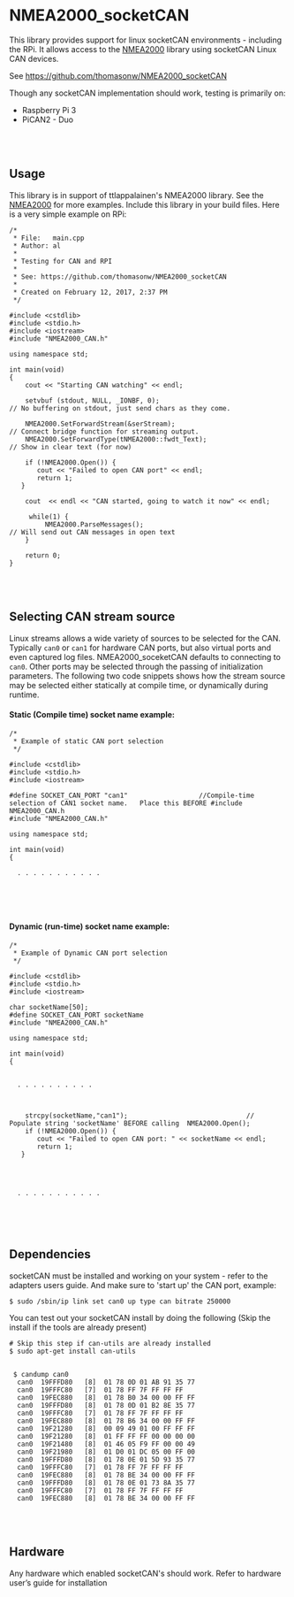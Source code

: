 # NMEA2000_socketCAN

This library provides support for linux  socketCAN environments - including the RPi.  It allows access to the [NMEA2000](https://github.com/ttlappalainen/NMEA2000) library using socketCAN Linux CAN devices.

See https://github.com/thomasonw/NMEA2000_socketCAN

Though any socketCAN implementation should work, testing is primarily on:
-  Raspberry Pi 3
-  PiCAN2 - Duo
 
 <br> <br>



## Usage

This library is in support of ttlappalainen's NMEA2000 library.  See the [NMEA2000](https://github.com/ttlappalainen/NMEA2000) for more examples.  Include this library in your build files. 
Here is a very simple example on RPi:


```
/* 
 * File:   main.cpp
 * Author: al
 *
 * Testing for CAN and RPI 
 * 
 * See: https://github.com/thomasonw/NMEA2000_socketCAN
 *
 * Created on February 12, 2017, 2:37 PM
 */

#include <cstdlib>
#include <stdio.h>
#include <iostream>
#include "NMEA2000_CAN.h"

using namespace std;

int main(void)
{
    cout << "Starting CAN watching" << endl;

    setvbuf (stdout, NULL, _IONBF, 0);                                          // No buffering on stdout, just send chars as they come.
 
    NMEA2000.SetForwardStream(&serStream);                                      // Connect bridge function for streaming output.
    NMEA2000.SetForwardType(tNMEA2000::fwdt_Text);                              // Show in clear text (for now)
       
    if (!NMEA2000.Open()) {
       cout << "Failed to open CAN port" << endl;
       return 1;
   }
    
    cout  << endl << "CAN started, going to watch it now" << endl;

     while(1) {
         NMEA2000.ParseMessages();                                               // Will send out CAN messages in open text 
    }
    
    return 0;
}

```


<br><br>
## Selecting CAN stream source 

Linux streams allows a wide variety of sources to be selected for the CAN.  Typically `can0` or `can1` for hardware CAN ports, but also virtual ports and even captured log files.   NMEA2000_soceketCAN defaults to connecting to `can0`.  Other ports may be selected through the passing of initialization parameters.  The following two code snippets shows how the stream source  may be selected either statically at compile time, or dynamically during runtime.


#### Static (Compile time) socket name example:

```
/* 
 * Example of static CAN port selection
 */

#include <cstdlib>
#include <stdio.h>
#include <iostream>

#define SOCKET_CAN_PORT "can1"					//Compile-time selection of CAN1 socket name.   Place this BEFORE #include NMEA2000_CAN.h
#include "NMEA2000_CAN.h"

using namespace std;

int main(void)
{

  . . . . . . . . . . .
  

```

<br><br>

#### Dynamic (run-time) socket name example:

```
/* 
 * Example of Dynamic CAN port selection
 */

#include <cstdlib>
#include <stdio.h>
#include <iostream>

char socketName[50];	
#define SOCKET_CAN_PORT socketName
#include "NMEA2000_CAN.h"

using namespace std;

int main(void)
{


  . . . . . . . . . . 

     
    
    strcpy(socketName,"can1");								// Populate string 'socketName' BEFORE calling  NMEA2000.Open();
    if (!NMEA2000.Open()) {
       cout << "Failed to open CAN port: " << socketName << endl;
       return 1;
   }
  
  
  
  
  . . . . . . . . . . .
  

```



<br><br>
## Dependencies
socketCAN must be installed and working on your system - refer to the adapters users guide.  And make sure to 'start up' the CAN port, example:
```
$ sudo /sbin/ip link set can0 up type can bitrate 250000
```

You can test out your socketCAN install by doing the following (Skip the install if the tools are already present)

```
# Skip this step if can-utils are already installed
$ sudo apt-get install can-utils


 $ candump can0
  can0  19FFFD80   [8]  01 78 0D 01 AB 91 35 77
  can0  19FFFC80   [7]  01 78 FF 7F FF FF FF
  can0  19FEC880   [8]  01 78 B0 34 00 00 FF FF
  can0  19FFFD80   [8]  01 78 0D 01 B2 8E 35 77
  can0  19FFFC80   [7]  01 78 FF 7F FF FF FF
  can0  19FEC880   [8]  01 78 B6 34 00 00 FF FF
  can0  19F21280   [8]  00 09 49 01 00 FF FF FF
  can0  19F21280   [8]  01 FF FF FF 00 00 00 00
  can0  19F21480   [8]  01 46 05 F9 FF 00 00 49
  can0  19F21980   [8]  01 D0 01 DC 05 00 FF 00
  can0  19FFFD80   [8]  01 78 0E 01 5D 93 35 77
  can0  19FFFC80   [7]  01 78 FF 7F FF FF FF
  can0  19FEC880   [8]  01 78 BE 34 00 00 FF FF
  can0  19FFFD80   [8]  01 78 0E 01 73 8A 35 77
  can0  19FFFC80   [7]  01 78 FF 7F FF FF FF
  can0  19FEC880   [8]  01 78 BE 34 00 00 FF FF

```
<br><br>
 

## Hardware

Any hardware which enabled socketCAN's should work.  Refer to hardware user’s guide for installation
